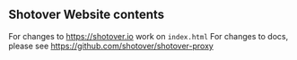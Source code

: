 ## Shotover Website contents
For changes to https://shotover.io work on `index.html`
For changes to docs, please see https://github.com/shotover/shotover-proxy
